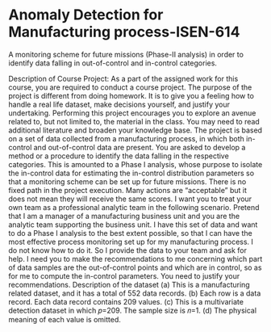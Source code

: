 # Anomaly Detection for Manufacturing process-ISEN-614
A monitoring scheme for future missions (Phase-II analysis) in order to identify data falling in out-of-control and in-control categories. 

Description of Course Project:
As a part of the assigned work for this course, you are required to conduct a course project. The purpose of the project is different from doing homework. It is to give you a feeling how to handle a real life dataset, make decisions yourself, and justify your undertaking. Performing this project encourages you to explore an avenue related to, but not limited to, the material in the class. You may need to read additional literature and broaden your knowledge base.
The project is based on a set of data collected from a manufacturing process, in which both in-control and out-of-control data are present. You are asked to develop a method or a procedure to identify the data falling in the respective categories. This is amounted to a Phase I analysis, whose purpose to isolate the in-control data for estimating the in-control distribution parameters so that a monitoring scheme can be set up for future missions.
There is no fixed path in the project execution. Many actions are “acceptable” but it does not mean they will receive the same scores. I want you to treat your own team as a professional analytic team in the following scenario. Pretend that I am a manager of a manufacturing business unit and you are the analytic team supporting the business unit. I have this set of data and want to do a Phase I analysis to the best extent possible, so that I can have the most effective process monitoring set up for my manufacturing process. I do not know how to do it. So I provide the data to your team and ask for help. I need you to make the recommendations to me concerning which part of data samples are the out-of-control points and which are in control, so as for me to compute the in-control parameters. You need to justify your recommendations.
Description of the dataset
(a) This is a manufacturing related dataset, and it has a total of 552 data records.
(b) Each row is a data record. Each data record contains 209 values.
(c) This is a multivariate detection dataset in which 𝑝=209. The sample size is 𝑛=1.
(d) The physical meaning of each value is omitted.
